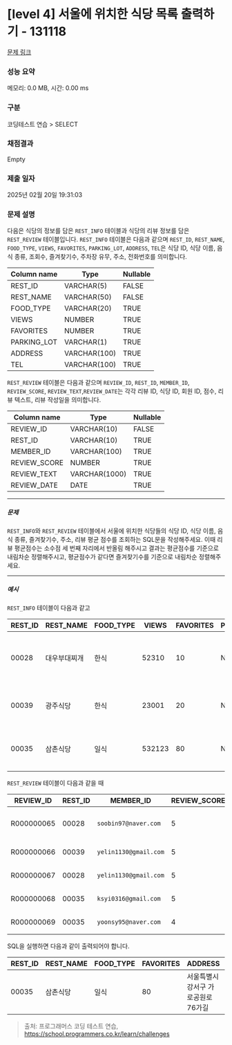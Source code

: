 # [level 4] 서울에 위치한 식당 목록 출력하기 - 131118 

[문제 링크](https://school.programmers.co.kr/learn/courses/30/lessons/131118) 

### 성능 요약

메모리: 0.0 MB, 시간: 0.00 ms

### 구분

코딩테스트 연습 > SELECT

### 채점결과

Empty

### 제출 일자

2025년 02월 20일 19:31:03

### 문제 설명

<p style="user-select: auto !important;">다음은 식당의 정보를 담은 <code style="user-select: auto !important;">REST_INFO</code> 테이블과 식당의 리뷰 정보를 담은  <code style="user-select: auto !important;">REST_REVIEW</code> 테이블입니다. <code style="user-select: auto !important;">REST_INFO</code> 테이블은 다음과 같으며 <code style="user-select: auto !important;">REST_ID</code>, <code style="user-select: auto !important;">REST_NAME</code>, <code style="user-select: auto !important;">FOOD_TYPE</code>, <code style="user-select: auto !important;">VIEWS</code>, <code style="user-select: auto !important;">FAVORITES</code>, <code style="user-select: auto !important;">PARKING_LOT</code>, <code style="user-select: auto !important;">ADDRESS</code>, <code style="user-select: auto !important;">TEL</code>은 식당 ID, 식당 이름, 음식 종류, 조회수, 즐겨찾기수, 주차장 유무, 주소, 전화번호를 의미합니다.</p>
<table class="table" style="user-select: auto !important;">
        <thead style="user-select: auto !important;"><tr style="user-select: auto !important;">
<th style="user-select: auto !important;">Column name</th>
<th style="user-select: auto !important;">Type</th>
<th style="user-select: auto !important;">Nullable</th>
</tr>
</thead>
        <tbody style="user-select: auto !important;"><tr style="user-select: auto !important;">
<td style="user-select: auto !important;">REST_ID</td>
<td style="user-select: auto !important;">VARCHAR(5)</td>
<td style="user-select: auto !important;">FALSE</td>
</tr>
<tr style="user-select: auto !important;">
<td style="user-select: auto !important;">REST_NAME</td>
<td style="user-select: auto !important;">VARCHAR(50)</td>
<td style="user-select: auto !important;">FALSE</td>
</tr>
<tr style="user-select: auto !important;">
<td style="user-select: auto !important;">FOOD_TYPE</td>
<td style="user-select: auto !important;">VARCHAR(20)</td>
<td style="user-select: auto !important;">TRUE</td>
</tr>
<tr style="user-select: auto !important;">
<td style="user-select: auto !important;">VIEWS</td>
<td style="user-select: auto !important;">NUMBER</td>
<td style="user-select: auto !important;">TRUE</td>
</tr>
<tr style="user-select: auto !important;">
<td style="user-select: auto !important;">FAVORITES</td>
<td style="user-select: auto !important;">NUMBER</td>
<td style="user-select: auto !important;">TRUE</td>
</tr>
<tr style="user-select: auto !important;">
<td style="user-select: auto !important;">PARKING_LOT</td>
<td style="user-select: auto !important;">VARCHAR(1)</td>
<td style="user-select: auto !important;">TRUE</td>
</tr>
<tr style="user-select: auto !important;">
<td style="user-select: auto !important;">ADDRESS</td>
<td style="user-select: auto !important;">VARCHAR(100)</td>
<td style="user-select: auto !important;">TRUE</td>
</tr>
<tr style="user-select: auto !important;">
<td style="user-select: auto !important;">TEL</td>
<td style="user-select: auto !important;">VARCHAR(100)</td>
<td style="user-select: auto !important;">TRUE</td>
</tr>
</tbody>
      </table>
<p style="user-select: auto !important;"><code style="user-select: auto !important;">REST_REVIEW</code> 테이블은 다음과 같으며 <code style="user-select: auto !important;">REVIEW_ID</code>, <code style="user-select: auto !important;">REST_ID</code>, <code style="user-select: auto !important;">MEMBER_ID</code>, <code style="user-select: auto !important;">REVIEW_SCORE</code>, <code style="user-select: auto !important;">REVIEW_TEXT</code>,<code style="user-select: auto !important;">REVIEW_DATE</code>는 각각 리뷰 ID, 식당 ID, 회원 ID, 점수, 리뷰 텍스트, 리뷰 작성일을 의미합니다.</p>
<table class="table" style="user-select: auto !important;">
        <thead style="user-select: auto !important;"><tr style="user-select: auto !important;">
<th style="user-select: auto !important;">Column name</th>
<th style="user-select: auto !important;">Type</th>
<th style="user-select: auto !important;">Nullable</th>
</tr>
</thead>
        <tbody style="user-select: auto !important;"><tr style="user-select: auto !important;">
<td style="user-select: auto !important;">REVIEW_ID</td>
<td style="user-select: auto !important;">VARCHAR(10)</td>
<td style="user-select: auto !important;">FALSE</td>
</tr>
<tr style="user-select: auto !important;">
<td style="user-select: auto !important;">REST_ID</td>
<td style="user-select: auto !important;">VARCHAR(10)</td>
<td style="user-select: auto !important;">TRUE</td>
</tr>
<tr style="user-select: auto !important;">
<td style="user-select: auto !important;">MEMBER_ID</td>
<td style="user-select: auto !important;">VARCHAR(100)</td>
<td style="user-select: auto !important;">TRUE</td>
</tr>
<tr style="user-select: auto !important;">
<td style="user-select: auto !important;">REVIEW_SCORE</td>
<td style="user-select: auto !important;">NUMBER</td>
<td style="user-select: auto !important;">TRUE</td>
</tr>
<tr style="user-select: auto !important;">
<td style="user-select: auto !important;">REVIEW_TEXT</td>
<td style="user-select: auto !important;">VARCHAR(1000)</td>
<td style="user-select: auto !important;">TRUE</td>
</tr>
<tr style="user-select: auto !important;">
<td style="user-select: auto !important;">REVIEW_DATE</td>
<td style="user-select: auto !important;">DATE</td>
<td style="user-select: auto !important;">TRUE</td>
</tr>
</tbody>
      </table>
<hr style="user-select: auto !important;">

<h5 style="user-select: auto !important;">문제</h5>

<p style="user-select: auto !important;"><code style="user-select: auto !important;">REST_INFO</code>와 <code style="user-select: auto !important;">REST_REVIEW</code> 테이블에서 서울에 위치한 식당들의 식당 ID, 식당 이름, 음식 종류, 즐겨찾기수, 주소, 리뷰 평균 점수를 조회하는 SQL문을 작성해주세요. 이때 리뷰 평균점수는 소수점 세 번째 자리에서 반올림 해주시고 결과는 평균점수를 기준으로 내림차순 정렬해주시고, 평균점수가 같다면 즐겨찾기수를 기준으로 내림차순 정렬해주세요. </p>

<hr style="user-select: auto !important;">

<h5 style="user-select: auto !important;">예시</h5>

<p style="user-select: auto !important;"><code style="user-select: auto !important;">REST_INFO</code> 테이블이 다음과 같고</p>
<table class="table" style="user-select: auto !important;">
        <thead style="user-select: auto !important;"><tr style="user-select: auto !important;">
<th style="user-select: auto !important;">REST_ID</th>
<th style="user-select: auto !important;">REST_NAME</th>
<th style="user-select: auto !important;">FOOD_TYPE</th>
<th style="user-select: auto !important;">VIEWS</th>
<th style="user-select: auto !important;">FAVORITES</th>
<th style="user-select: auto !important;">PARKING_LOT</th>
<th style="user-select: auto !important;">ADDRESS</th>
<th style="user-select: auto !important;">TEL</th>
</tr>
</thead>
        <tbody style="user-select: auto !important;"><tr style="user-select: auto !important;">
<td style="user-select: auto !important;">00028</td>
<td style="user-select: auto !important;">대우부대찌개</td>
<td style="user-select: auto !important;">한식</td>
<td style="user-select: auto !important;">52310</td>
<td style="user-select: auto !important;">10</td>
<td style="user-select: auto !important;">N</td>
<td style="user-select: auto !important;">경기도 용인시 처인구 남사읍 처인성로 309</td>
<td style="user-select: auto !important;">031-235-1235</td>
</tr>
<tr style="user-select: auto !important;">
<td style="user-select: auto !important;">00039</td>
<td style="user-select: auto !important;">광주식당</td>
<td style="user-select: auto !important;">한식</td>
<td style="user-select: auto !important;">23001</td>
<td style="user-select: auto !important;">20</td>
<td style="user-select: auto !important;">N</td>
<td style="user-select: auto !important;">경기도 부천시 산업로8번길 60</td>
<td style="user-select: auto !important;">031-235-6423</td>
</tr>
<tr style="user-select: auto !important;">
<td style="user-select: auto !important;">00035</td>
<td style="user-select: auto !important;">삼촌식당</td>
<td style="user-select: auto !important;">일식</td>
<td style="user-select: auto !important;">532123</td>
<td style="user-select: auto !important;">80</td>
<td style="user-select: auto !important;">N</td>
<td style="user-select: auto !important;">서울특별시 강서구 가로공원로76가길</td>
<td style="user-select: auto !important;">02-135-1266</td>
</tr>
</tbody>
      </table>
<p style="user-select: auto !important;"><code style="user-select: auto !important;">REST_REVIEW</code> 테이블이 다음과 같을 때</p>
<table class="table" style="user-select: auto !important;">
        <thead style="user-select: auto !important;"><tr style="user-select: auto !important;">
<th style="user-select: auto !important;">REVIEW_ID</th>
<th style="user-select: auto !important;">REST_ID</th>
<th style="user-select: auto !important;">MEMBER_ID</th>
<th style="user-select: auto !important;">REVIEW_SCORE</th>
<th style="user-select: auto !important;">REVIEW_TEXT</th>
<th style="user-select: auto !important;">REVIEW_DATE</th>
</tr>
</thead>
        <tbody style="user-select: auto !important;"><tr style="user-select: auto !important;">
<td style="user-select: auto !important;">R000000065</td>
<td style="user-select: auto !important;">00028</td>
<td style="user-select: auto !important;"><code style="user-select: auto !important;">soobin97@naver.com</code></td>
<td style="user-select: auto !important;">5</td>
<td style="user-select: auto !important;">부찌 국물에서 샤브샤브 맛이나고 깔끔</td>
<td style="user-select: auto !important;">2022-04-12</td>
</tr>
<tr style="user-select: auto !important;">
<td style="user-select: auto !important;">R000000066</td>
<td style="user-select: auto !important;">00039</td>
<td style="user-select: auto !important;"><code style="user-select: auto !important;">yelin1130@gmail.com</code></td>
<td style="user-select: auto !important;">5</td>
<td style="user-select: auto !important;">김치찌개 최곱니다.</td>
<td style="user-select: auto !important;">2022-02-12</td>
</tr>
<tr style="user-select: auto !important;">
<td style="user-select: auto !important;">R000000067</td>
<td style="user-select: auto !important;">00028</td>
<td style="user-select: auto !important;"><code style="user-select: auto !important;">yelin1130@gmail.com</code></td>
<td style="user-select: auto !important;">5</td>
<td style="user-select: auto !important;">햄이 많아서 좋아요</td>
<td style="user-select: auto !important;">2022-02-22</td>
</tr>
<tr style="user-select: auto !important;">
<td style="user-select: auto !important;">R000000068</td>
<td style="user-select: auto !important;">00035</td>
<td style="user-select: auto !important;"><code style="user-select: auto !important;">ksyi0316@gmail.com</code></td>
<td style="user-select: auto !important;">5</td>
<td style="user-select: auto !important;">숙성회가 끝내줍니다.</td>
<td style="user-select: auto !important;">2022-02-15</td>
</tr>
<tr style="user-select: auto !important;">
<td style="user-select: auto !important;">R000000069</td>
<td style="user-select: auto !important;">00035</td>
<td style="user-select: auto !important;"><code style="user-select: auto !important;">yoonsy95@naver.com</code></td>
<td style="user-select: auto !important;">4</td>
<td style="user-select: auto !important;">비린내가 전혀없어요.</td>
<td style="user-select: auto !important;">2022-04-16</td>
</tr>
</tbody>
      </table>
<p style="user-select: auto !important;">SQL을 실행하면 다음과 같이 출력되어야 합니다.</p>
<table class="table" style="user-select: auto !important;">
        <thead style="user-select: auto !important;"><tr style="user-select: auto !important;">
<th style="user-select: auto !important;">REST_ID</th>
<th style="user-select: auto !important;">REST_NAME</th>
<th style="user-select: auto !important;">FOOD_TYPE</th>
<th style="user-select: auto !important;">FAVORITES</th>
<th style="user-select: auto !important;">ADDRESS</th>
<th style="user-select: auto !important;">SCORE</th>
</tr>
</thead>
        <tbody style="user-select: auto !important;"><tr style="user-select: auto !important;">
<td style="user-select: auto !important;">00035</td>
<td style="user-select: auto !important;">삼촌식당</td>
<td style="user-select: auto !important;">일식</td>
<td style="user-select: auto !important;">80</td>
<td style="user-select: auto !important;">서울특별시 강서구 가로공원로76가길</td>
<td style="user-select: auto !important;">4.50</td>
</tr>
</tbody>
      </table>

> 출처: 프로그래머스 코딩 테스트 연습, https://school.programmers.co.kr/learn/challenges